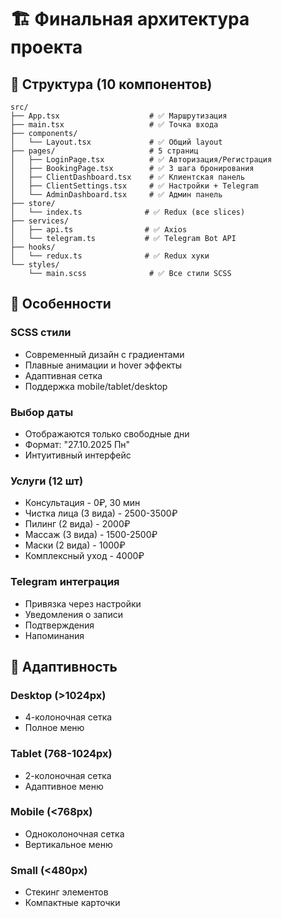 # 🏗️ Финальная архитектура проекта

## 📁 Структура (10 компонентов)

```
src/
├── App.tsx                    # ✅ Маршрутизация
├── main.tsx                   # ✅ Точка входа
├── components/
│   └── Layout.tsx             # ✅ Общий layout
├── pages/                     # 5 страниц
│   ├── LoginPage.tsx          # ✅ Авторизация/Регистрация
│   ├── BookingPage.tsx        # ✅ 3 шага бронирования
│   ├── ClientDashboard.tsx    # ✅ Клиентская панель
│   ├── ClientSettings.tsx     # ✅ Настройки + Telegram
│   └── AdminDashboard.tsx     # ✅ Админ панель
├── store/
│   └── index.ts              # ✅ Redux (все slices)
├── services/
│   ├── api.ts                # ✅ Axios
│   └── telegram.ts           # ✅ Telegram Bot API
├── hooks/
│   └── redux.ts              # ✅ Redux хуки
└── styles/
    └── main.scss              # ✅ Все стили SCSS
```

## 🎨 Особенности

### SCSS стили
- Современный дизайн с градиентами
- Плавные анимации и hover эффекты
- Адаптивная сетка
- Поддержка mobile/tablet/desktop

### Выбор даты
- Отображаются только свободные дни
- Формат: "27.10.2025 Пн"
- Интуитивный интерфейс

### Услуги (12 шт)
- Консультация - 0₽, 30 мин
- Чистка лица (3 вида) - 2500-3500₽
- Пилинг (2 вида) - 2000₽
- Массаж (3 вида) - 1500-2500₽
- Маски (2 вида) - 1000₽
- Комплексный уход - 4000₽

### Telegram интеграция
- Привязка через настройки
- Уведомления о записи
- Подтверждения
- Напоминания

## 📱 Адаптивность

### Desktop (>1024px)
- 4-колоночная сетка
- Полное меню

### Tablet (768-1024px)
- 2-колоночная сетка
- Адаптивное меню

### Mobile (<768px)
- Одноколоночная сетка
- Вертикальное меню

### Small (<480px)
- Стекинг элементов
- Компактные карточки
